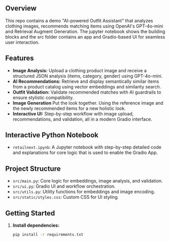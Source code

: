 ## Overview

This repo contains a demo "AI-powered Outfit Assistant" that analyzes clothing images, recommends matching items using OpenAI's GPT-4o-mini and Retrieval Augment Generation. The jupyter notebook shows the building blocks and the src folder contains an app and Gradio-based UI for seamless user interaction.

## Features

- **Image Analysis:** Upload a clothing product image and receive a structured JSON analysis (items, category, gender) using GPT-4o-mini.
- **AI Recommendations:** Retrieve and display semantically similar items from a product catalog using vector embeddings and similarity search.
- **Outfit Validation:** Validate recommended matches with AI guardrails to ensure stylistic compatibility.
- **Image Generation** Put the look together. Using the reference image and the newly recommended items for a new holistic look.
- **Interactive UI:** Step-by-step workflow with image upload, recommendations, and validation, all in a modern Gradio interface.

## Interactive Python Notebook

- `retailnext.ipynb`: A Jupyter notebook with step-by-step detailed code and explanations for core logic that is used to enable the Gradio App.

## Project Structure

- `src/main.py`: Core logic for embeddings, image analysis, and validation.
- `src/ui.py`: Gradio UI and workflow orchestration.
- `src/utils.py`: Utility functions for embeddings and image encoding.
- `src/static/styles.css`: Custom CSS for UI styling.

## Getting Started

1. **Install dependencies:**
   ```bash
   pip install -r requirements.txt
   ```
